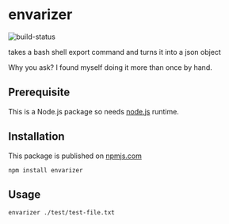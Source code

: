 # envarizer
![build-status](https://api.travis-ci.org/jnyryan/envarizer.svg)

takes a bash shell export command and turns it into a json object

Why you ask? I found myself doing it more than once by hand.

## Prerequisite

This is a Node.js package so needs [node.js](https://nodejs.org/en/) runtime.

## Installation

This package is published on [npmjs.com](https://www.npmjs.com/package/envarizer)

```
npm install envarizer
```

## Usage

```
envarizer ./test/test-file.txt
```
